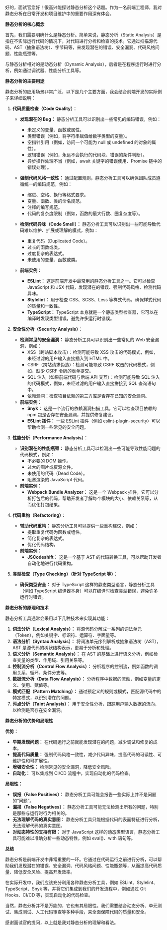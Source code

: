 好的，面试官您好！很高兴能探讨静态分析这个话题。作为一名前端工程师，我对静态分析在日常开发和项目维护中的重要作用深有体会。

**静态分析的核心概念**

首先，我们需要明确什么是静态分析。简单来说，静态分析（Static Analysis）是指在不实际运行代码的情况下，对代码进行分析和检查的技术。它通过扫描源代码、AST（抽象语法树）、字节码等，来发现潜在的错误、安全漏洞、代码风格问题、性能瓶颈等。

与静态分析相对的是动态分析（Dynamic Analysis），后者是在程序运行时进行分析，例如通过调试器、性能分析工具等。

**静态分析的主要用途**

静态分析的应用场景非常广泛，以下是几个主要方面，我会结合前端开发的实际例子来详细说明：

1.  **代码质量检查（Code Quality）**：
    *   **发现潜在的 Bug：** 静态分析工具可以识别出一些常见的编码错误，例如：
        *   未定义的变量、函数或属性。
        *   类型错误（例如，将字符串赋值给数字类型的变量）。
        *   空指针引用（例如，访问一个可能为 null 或 undefined 的对象的属性）。
        *   逻辑错误（例如，永远不会执行的代码块、错误的条件判断）。
        *   异步操作处理不当（例如，await 关键字的错误使用、Promise 链中的错误处理）。
    *   **强制代码风格一致性：** 通过配置规则，静态分析工具可以确保团队成员遵循统一的编码规范，例如：
        *   缩进、空格、换行等格式要求。
        *   变量、函数、类的命名规范。
        *   注释的编写规范。
        *   代码的复杂度限制（例如，函数的最大行数、圈复杂度等）。
    *   **检测代码异味（Code Smell）：** 静态分析工具可以识别出一些可能导致代码难以维护、扩展或理解的模式，例如：
        *   重复代码（Duplicated Code）。
        *   过长的函数或类。
        *   过度复杂的表达式。
        *   未使用的变量、函数或类。

    *   **前端实例：**
        *   **ESLint：** 这是前端开发中最常用的静态分析工具之一。它可以检查 JavaScript 和 JSX 代码，发现潜在的错误、强制代码风格、检测代码异味。
        *   **Stylelint：** 用于检查 CSS、SCSS、Less 等样式代码，确保样式代码的质量和一致性。
        *   **TypeScript：** TypeScript 本身就是一个静态类型检查器，它可以在编译时发现类型错误，避免许多运行时错误。

2.  **安全性分析（Security Analysis）**：
    *   **检测常见的安全漏洞：** 静态分析工具可以识别出一些常见的 Web 安全漏洞，例如：
        *   XSS（跨站脚本攻击）：检测可能导致 XSS 攻击的代码模式，例如，未经过滤的用户输入直接插入到 HTML 中。
        *   CSRF（跨站请求伪造）：检测可能导致 CSRF 攻击的代码模式，例如，缺少 CSRF 令牌的表单提交。
        *   SQL 注入（如果前端代码与后端 API 交互）：检测可能导致 SQL 注入的代码模式，例如，未经过滤的用户输入直接拼接到 SQL 查询语句中。
        *   依赖漏洞：检查项目依赖的第三方库是否存在已知的安全漏洞。
    *   **前端实例：**
        *   **Snyk：** 这是一个流行的依赖漏洞扫描工具，它可以检查项目依赖的 npm 包是否存在安全漏洞，并提供修复建议。
        *   **ESLint 插件：** 一些 ESLint 插件（例如 eslint-plugin-security）可以帮助检测一些常见的安全问题。

3.  **性能分析（Performance Analysis）**：
    *   **识别潜在的性能瓶颈：** 静态分析工具可以检测出一些可能导致性能问题的代码模式，例如：
        *   不必要的 DOM 操作。
        *   过大的图片或资源文件。
        *   未使用的代码（Dead Code）。
        *   阻塞渲染的 JavaScript 代码。
    *   **前端实例：**
        *   **Webpack Bundle Analyzer：** 这是一个 Webpack 插件，它可以分析打包后的代码，帮助开发者了解每个模块的大小、依赖关系等，从而优化打包结果。

4.  **代码重构（Refactoring）**：
    *   **辅助代码重构：** 静态分析工具可以提供一些重构建议，例如：
        *   提取重复代码为函数或组件。
        *   简化复杂的表达式。
        *   优化代码结构。
    *   **前端实例：**
        *   **JSCodeshift：** 这是一个基于 AST 的代码转换工具，可以帮助开发者自动化地进行代码重构。

5.  **类型检查（Type Checking）（针对 TypeScript 等）**：
    *   **确保类型安全：** 对于 TypeScript 这样的静态类型语言，静态分析工具（例如 TypeScript 编译器本身）可以在编译时检查类型错误，避免许多运行时错误。

**静态分析的原理和技术**

静态分析工具通常会采用以下几种技术来实现其功能：

1.  **词法分析（Lexical Analysis）：** 将源代码分解成一系列的词法单元（Token），例如关键字、标识符、运算符、字面量等。
2.  **语法分析（Syntax Analysis）：** 将词法单元序列解析成抽象语法树（AST），AST 是源代码的树状结构表示，更易于分析和处理。
3.  **语义分析（Semantic Analysis）：** 在 AST 的基础上进行语义分析，例如检查变量的类型、作用域、引用关系等。
4.  **控制流分析（Control Flow Analysis）：** 分析程序的控制流，例如函数的调用关系、循环、条件分支等。
5.  **数据流分析（Data Flow Analysis）：** 分析程序中数据的流动，例如变量的定义、使用、赋值等。
6.  **模式匹配（Pattern Matching）：** 通过预定义的规则或模式，匹配源代码中的特定模式，以识别潜在的问题。
7.  **污点分析（Taint Analysis）：** 用于安全性分析，跟踪用户输入数据的流向，以检测是否存在安全漏洞。

**静态分析的优势和局限性**

**优势：**

*   **早期发现问题：** 在代码运行之前就能发现潜在的问题，减少调试和修复的成本。
*   **提高代码质量：** 强制代码风格一致性，减少代码异味，提高代码的可读性、可维护性和可扩展性。
*   **增强安全性：** 检测常见的安全漏洞，降低安全风险。
*   **自动化：** 可以集成到 CI/CD 流程中，实现自动化的代码检查。

**局限性：**

*   **误报（False Positives）：** 静态分析工具可能会报告一些实际上并不是问题的“问题”。
*   **漏报（False Negatives）：** 静态分析工具可能无法检测出所有的问题，特别是那些与运行时行为相关的。
*   **无法理解代码的真实意图：** 静态分析工具只能根据代码的表面特征进行分析，无法理解代码的真实意图。
*   **对动态特性的支持有限：** 对于 JavaScript 这样的动态类型语言，静态分析工具可能难以准确分析一些动态特性，例如 eval()、with 语句等。

**总结**

静态分析是前端开发中非常重要的一环。它通过在代码运行之前进行分析，可以帮助我们发现潜在的错误、安全漏洞、代码风格问题、性能瓶颈等，从而提高代码质量、降低安全风险、提高开发效率。

在实际开发中，我们应该充分利用各种静态分析工具，例如 ESLint、Stylelint、TypeScript、Snyk 等，并将它们集成到我们的开发流程中，例如通过 Git Hooks、CI/CD 等，实现自动化的代码检查。

当然，静态分析并不是万能的，它也有其局限性。我们需要结合动态分析、单元测试、集成测试、人工代码审查等多种手段，来全面保障代码的质量和安全。

感谢面试官的提问，以上就是我对静态分析的理解和看法。
